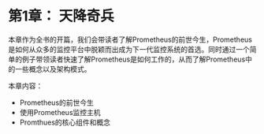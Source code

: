 # 第1章： 天降奇兵

本章作为全书的开篇，我们会带读者了解Prometheus的前世今生，Prometheus是如何从众多的监控平台中脱颖而出成为下一代监控系统的首选。同时通过一个简单的例子带领读者快速了解Prometheus是如何工作的，从而了解Prometheus中的一些概念以及架构模式。

本章内容：

* Prometheus的前世今生
* 使用Prometheus监控主机
* Promthues的核心组件和概念